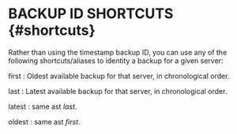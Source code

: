 # BACKUP ID SHORTCUTS {#shortcuts}

Rather than using the timestamp backup ID, you can use any of the
following shortcuts/aliases to identity a backup for a given server:

first
:   Oldest available backup for that server, in chronological order.

last
:   Latest available backup for that server, in chronological order.

latest
:   same ast *last*.

oldest
:   same ast *first*.
